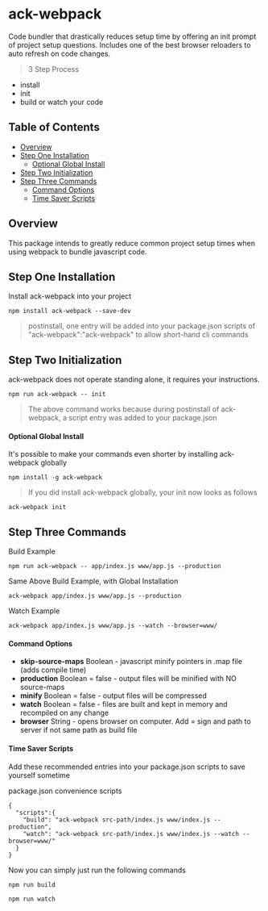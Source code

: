 # ack-webpack
Code bundler that drastically reduces setup time by offering an init prompt of project setup questions. Includes one of the best browser reloaders to auto refresh on code changes.

> 3 Step Process
- install
- init
- build or watch your code

## Table of Contents

- [Overview](#overview)
- [Step One Installation](#step-one-installation)
  - [Optional Global Install](#optional-global-install)
- [Step Two Initialization](#step-two-initialization)
- [Step Three Commands](#step-three-commands)
  - [Command Options](#command-options)
  - [Time Saver Scripts](#time-saver-scripts)

## Overview
This package intends to greatly reduce common project setup times when using webpack to bundle javascript code.

## Step One Installation
Install ack-webpack into your project

```
npm install ack-webpack --save-dev
```
> postinstall, one entry will be added into your package.json scripts of "ack-webpack":"ack-webpack" to allow short-hand cli commands

## Step Two Initialization
ack-webpack does not operate standing alone, it requires your instructions.

```
npm run ack-webpack -- init
```
> The above command works because during postinstall of ack-webpack, a script entry was added to your package.json

#### Optional Global Install
It's possible to make your commands even shorter by installing ack-webpack globally

```
npm install -g ack-webpack
```
> If you did install ack-webpack globally, your init now looks as follows
```
ack-webpack init
```

## Step Three Commands

Build Example
```
npm run ack-webpack -- app/index.js www/app.js --production
```

Same Above Build Example, with Global Installation
```
ack-webpack app/index.js www/app.js --production
```

Watch Example
```
ack-webpack app/index.js www/app.js --watch --browser=www/
```

#### Command Options

- **skip-source-maps** Boolean - javascript minify pointers in .map file (adds compile time)
- **production** Boolean = false - output files will be minified with NO source-maps
- **minify** Boolean = false - output files will be compressed
- **watch** Boolean = false - files are built and kept in memory and recompiled on any change
- **browser** String - opens browser on computer. Add = sign and path to server if not same path as build file


#### Time Saver Scripts
Add these recommended entries into your package.json scripts to save yourself sometime

package.json convenience scripts
```
{
  "scripts":{
    "build": "ack-webpack src-path/index.js www/index.js --production",
    "watch": "ack-webpack src-path/index.js www/index.js --watch --browser=www/"
  }
}
```

Now you can simply just run the following commands
```
npm run build
```
```
npm run watch
```
